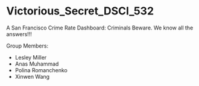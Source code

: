 # Victorious_Secret_DSCI_532
A San Francisco Crime Rate Dashboard: Criminals Beware. We know all the answers!!!


Group Members:

- Lesley Miller
- Anas Muhammad
- Polina Romanchenko
- Xinwen Wang
